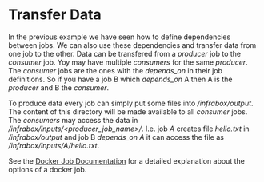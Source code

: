 Transfer Data
=============

In the previous example we have seen how to define dependencies between jobs. We can also use these dependencies and transfer data from one job to the other. Data can be transfered from a *producer* job to the *consumer* job. Yoy may have multiple *consumers* for the same *producer*. The *consumer* jobs are the ones with the *depends_on* in their job definitions. So if you have a job B which *depends_on* A then A is the *producer* and B the *consumer*.

To produce data every job can simply put some files into _/infrabox/output_. The content of this directory will be made available to all *consumer* jobs. The *consumers* may access the data in */infrabox/inputs/<producer_job_name>/*. I.e. job *A* creates file *hello.txt* in */infrabox/output* and job B *depends_on* *A* it can access the file as */infrabox/inputs/A/hello.txt*.

See the [Docker Job Documentation](https://github.com/SAP/InfraBox/blob/master/docs/doc.md) for a detailed explanation about the options of a docker job.
